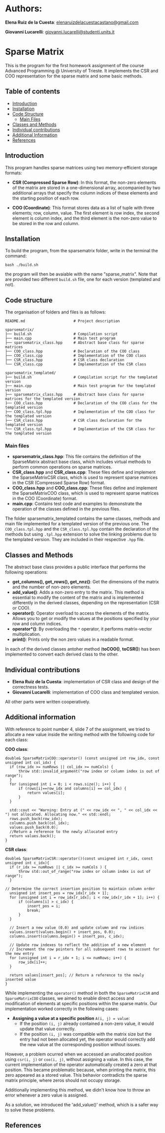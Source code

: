 # Authors: 
**Elena Ruiz de la Cuesta**: elenaruizdelacuestacastano@gmail.com

**Giovanni Lucarelli**: giovanni.lucarelli@studenti.units.it

# Sparse Matrix

This is the program for the first homework assignment of the course Advanced Programming @ University of Trieste. It implements the CSR and COO representation for the sparse matrix and some basic methods. 

## Table of contents
- [Introduction](#introduction)
- [Installation](#installation)
- [Code Structure](#code-structure)
  - [Main Files](#main-files)
- [Classes and Methods](#classes-and-methods)
- [Individual contributions](#classes-and-methods)
- [Additional Information](#additional-information)
- [References](#references)


## Introduction
This program handles sparse matrices using two memory-efficient storage formats:

- **CSR (Compressed Sparse Row)**: In this format, the non-zero elements of the matrix are stored in a one-dimensional array, accompanied by two additional arrays that specify the column indices of these elements and the starting position of each row.

- **COO (Coordinate)**: This format stores data as a list of tuple with three elements; row, column, value. The first element is row index, the second element is column index, and the third element is the non-zero value to be stored in the row and column.

## Installation
To build the program, from the sparsematrix folder, write in the terminal the command:
```
bash ./build.sh
```

the program will then be avaiable with the name "sparse_matrix". Note that are provided two different `build.sh` file, one for each version (templated and not).

## Code structure
The organisation of folders and files is as follows:

```plaintext
README.md                      # Project description

sparsematrix/
├── build.sh                   # Compilation script
├── main.cpp                   # Main test program
├── sparsematrix_class.hpp     # Abstract base class for sparse matrices
├── COO_class.hpp              # Declaration of the COO class
├── COO_class.cpp              # Implementation of the COO class
├── CSR_class.hpp              # CSR class declaration
└── CSR_class.cpp              # Implementation of the CSR class

sparsematrix_templated/
├── build.sh                   # Compilation script for the templated version
├── main.cpp                   # Main test program for the templated version
├── sparsematrix_class.hpp     # Abstract base class for sparse matrices for the templated version
├── COO_class.hpp              # Declaration of the COO class for the templated version
├── COO_class.tpl.hpp          # Implementation of the COO class for the templated version
├── CSR_class.hpp              # CSR class declaration for the templated version
└── CSR_class.tpl.hpp          # Implementation of the CSR class for the templated version

```
### Main files

- **sparsematrix_class.hpp**: This file contains the definition of the SparseMatrix abstract base class, which includes virtual methods to perform common operations on sparse matrices.
- **CSR_class.hpp** and **CSR_class.cpp**: These files define and implement the SparseMatrixCSR class, which is used to represent sparse matrices in the CSR (Compressed Sparse Row) format.
- **COO_class.hpp** and **COO_class.cpp**: These files define and implement the SparseMatrixCOO class, which is used to represent sparse matrices in the COO (Coordinate) format.
- **main.cpp**: Contains test code and examples to demonstrate the operation of the classes defined in the previous files.

The folder sparsematrix_templated contains the same classes, methods and main file implemented for a templated version of the previous one. The `COO_class.tpl.hpp` and the `CSR_class.tpl.hpp` contain the declaration of the methods but using `.tpl.hpp` extension to solve the linking problems due to the templated version. They are included in their respective `.hpp` file.

## Classes and Methods
The abstract base class provides a public interface that performs the following operations:

- **get_columns(), get_rows(), get_nnz()**: Get the dimensions of the matrix and the number of non-zero elements.
- **add_value()**: Adds a non-zero entry to the matrix. This method is essential to modify the content of the matrix and is implemented differently in the derived classes, depending on the representation (CSR or COO).
- **operator()**: Operator overload to access the elements of the matrix. Allows you to get or modify the values at the positions specified by your row and column indices.
- **operator\*()**: By overloading the `*` operator, it performs matrix-vector multiplication.
- **print()**: Prints only the non zero values in a readable format.

In each of the derived classes antoher method (**toCOO()**, **toCSR()**) has been implemented to convert each derived class to the other.

## Individual contributions

  - **Elena Ruiz de la Cuesta**: implementation of CSR class and design of the correctness tests.
  - **Giovanni Lucarelli**: implementation of COO class and templated version.

  All other parts were written cooperatively.

## Additional information

With reference to point number 4, slide 7 of the assignment, we tried to allocate a new value inside the writing method with the following code for each class:

**COO class**:
```
double& SparseMatrixCOO::operator() (const unsigned int row_idx, const unsigned int col_idx) {
  if (row_idx >= numRows || col_idx >= numCols) {
      throw std::invalid_argument("row index or column index is out of range");
  }
  for (unsigned int i = 0; i < rows.size(); i++) {
      if (rows[i]==row_idx and columns[i] == col_idx) {
          return values[i];
      }
  }

  std::cout << "Warning: Entry at (" << row_idx << ", " << col_idx << ") not allocated. Allocating now." << std::endl;
  rows.push_back(row_idx);
  columns.push_back(col_idx);
  values.push_back(0.0);
  //Return a reference to the newly allocated entry
  return values.back();
}

```
**CSR class**:
```
double& SparseMatrixCSR::operator()(const unsigned int r_idx, const unsigned int c_idx){
  if (r_idx >= numRows || c_idx >= numCols ) {
      throw std::out_of_range("row index or column index is out of range");
  }

// Determine the correct insertion position to maintain column order
  unsigned int insert_pos = row_idx[r_idx + 1];
  for (unsigned int i = row_idx[r_idx]; i < row_idx[r_idx + 1]; i++) {
      if (columns[i] > c_idx) {
          insert_pos = i;
          break;
      }
  }

  // Insert a new value (0.0) and update column and row indices
  values.insert(values.begin() + insert_pos, 0.0);
  columns.insert(columns.begin() + insert_pos, c_idx);

  // Update row indexes to reflect the addition of a new element
  // Increment the row pointers for all subsequent rows to account for the new entry
  for (unsigned int i = r_idx + 1; i <= numRows; i++) {
      row_idx[i]++;
  }

  return values[insert_pos]; // Return a reference to the newly inserted value
}

```
While implementing the `operator()` method in both the `SparseMatrixCSR` and `SparseMatrixCOO` classes, we aimed to enable direct access and modification of elements at specific positions within the sparse matrix. Our implementation worked correctly in the following cases:

- **Assigning a value at a specific position** `A(i, j) = value`:
  - If the position `(i, j)` already contained a non-zero value, it would update that value correctly.
  - If the position `(i, j)` was compatible with the matrix size but the entry had not been allocated yet, the operator would correctly add the new value at the corresponding position without issues.

However, a problem ocurred when we accessed an unallocated position using `csr(i, j)` or `coo(i, j)`, without assigning a value. In this case, the current implementation of the operator automatically created a zero at that position. This became problematic because, when printing the matrix, this zero appeared as a stored value. This behavior contradicts the sparse matrix principle, where zeros should not occupy storage.

Additionally implementing this method, we didn't know how to throw an error whenever a zero value is assigned.

As a solution, we introduced the 'add_value()' method, which is a safer way to solve these problems.
    

## References


